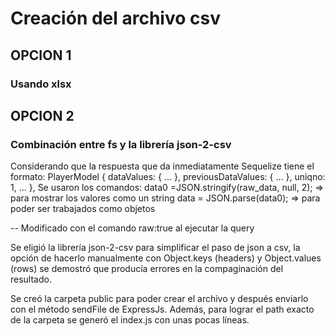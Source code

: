 # Creación del archivo csv

## OPCION 1

### Usando xlsx

## OPCION 2

### Combinación entre fs y la librería json-2-csv

Considerando que la respuesta que da inmediatamente Sequelize tiene el formato:
PlayerModel {
dataValues: {
...
},
previousDataValues: {
...
},
uniqno: 1,
...
},
Se usaron los comandos:
data0 =JSON.stringify(raw_data, null, 2); => para mostrar los valores como un string
data = JSON.parse(data0); => para poder ser trabajados como objetos

-- Modificado con el comando raw:true al ejecutar la query

Se eligió la librería json-2-csv para simplificar el paso de json a csv, la opción de hacerlo manualmente
con Object.keys (headers) y Object.values (rows) se demostró que producía errores en la compaginación del
resultado.

Se creó la carpeta public para poder crear el archivo y después enviarlo con el método sendFile de ExpressJs. Además, para lograr el path exacto de la carpeta se generó el index.js con unas pocas líneas.
